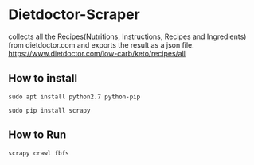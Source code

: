 # Dietdoctor-Scraper

collects all the Recipes(Nutritions, Instructions, Recipes and Ingredients) from dietdoctor.com and exports the result as a json file.
https://www.dietdoctor.com/low-carb/keto/recipes/all

## How to install

`sudo apt install python2.7 python-pip`

`sudo pip install scrapy`

## How to Run

`scrapy crawl fbfs`
